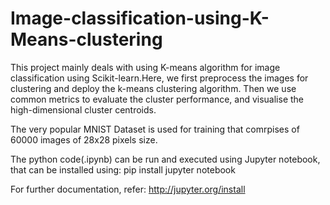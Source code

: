 # Image-classification-using-K-Means-clustering

This project mainly deals with using K-means algorithm for image classification using Scikit-learn.Here, we first preprocess
the images for clustering and deploy the k-means clustering algorithm. Then we use common metrics to evaluate the cluster 
performance, and visualise the high-dimensional cluster centroids.

The very popular MNIST Dataset is used for training that comrpises of 60000 images of 28x28 pixels size.

The python code(.ipynb) can be run and executed using Jupyter notebook, that can be installed using: pip install jupyter notebook

For further documentation, refer: http://jupyter.org/install
